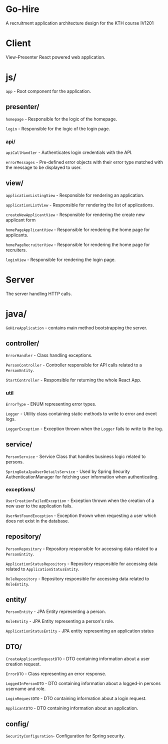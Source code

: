 # Go-Hire 
A recruitment application architecture design for the KTH course IV1201 

# Client
View-Presenter React powered web application.

# js/

`app` - Root component for the application.

## presenter/

`homepage` - Responsible for the logic of the homepage.

`login` - Responsible for the logic of the login page.

### api/

`apiCallHandler` - Authenticates login credentials with the API.

`errorMessages` - Pre-defined error objects with their error type matched with the message to be displayed to user.

## view/
`applicationListingView` - Responsible for rendering an application.

`applicationListView` - Responsible for rendering the list of applications.

`createNewApplicantView` - Responsible for rendering the create new applicant form

`homePageApplicantView` - Responsible for rendering the home page for applicants.

`homePageRecruiterView` - Responsible for rendering the home page for recruiters.

`loginView` - Responsible for rendering the login page.

# Server
The server handling HTTP calls.

# java/

`GoHireApplication` - contains main method bootstrapping the server.

## controller/

`ErrorHandler` - Class handling exceptions.

`PersonController` - Controller responsible for API calls related to a `PersonEntity`.

`StartController` - Responsible for returning the whole React App.

### util

`ErrorType` - ENUM representing error types.

`Logger` - Utility class containing static methods to write to error and event logs.

`LoggerException` - Exception thrown when the `Logger` fails to write to the log.

## service/
`PersonService` - Service Class that handles business logic related to persons.

`SpringDataJpaUserDetailsService` - Used by Spring Security AuthenticationManager for fetching user information when authenticating.

### exceptions/

`UserCreationFailedException` - Exception thrown when the creation of a new user to the application fails.

`UserNotFoundException` - Exception thrown when requesting a user which does not exist in the database.

## repository/
`PersonRepository` - Repository responsible for accessing data related to a `PersonEntity`.

`ApplicationStatusRepository` - Repository responsible for accessing data related to `ApplicationStatusEntity`.

`RoleRepository` - Repository responsible for accessing data related to `RoleEntity`.

## entity/ 
`PersonEntity` - JPA Entity representing a person.

`RoleEntity` - JPA Entity representing a person's role.

`ApplicationStatusEntity` - JPA entity representing an application status

## DTO/ 
`CreateApplicantRequestDTO` - DTO containing information about a user creation request.

`ErrorDTO` - Class representing an error response.

`LoggedInPersonDTO` - DTO containing information about a logged-in persons username and role.

`LoginRequestDTO` - DTO containing information about a login request.

`ApplicantDTO` - DTO containing information about an application.

## config/
`SecurityConfiguration`- Configuration for Spring security.
